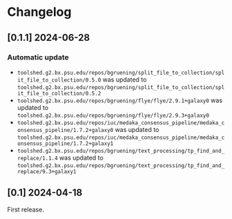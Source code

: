 # Changelog

## [0.1.1] 2024-06-28

### Automatic update
- `toolshed.g2.bx.psu.edu/repos/bgruening/split_file_to_collection/split_file_to_collection/0.5.0` was updated to `toolshed.g2.bx.psu.edu/repos/bgruening/split_file_to_collection/split_file_to_collection/0.5.2`
- `toolshed.g2.bx.psu.edu/repos/bgruening/flye/flye/2.9.1+galaxy0` was updated to `toolshed.g2.bx.psu.edu/repos/bgruening/flye/flye/2.9.3+galaxy0`
- `toolshed.g2.bx.psu.edu/repos/iuc/medaka_consensus_pipeline/medaka_consensus_pipeline/1.7.2+galaxy0` was updated to `toolshed.g2.bx.psu.edu/repos/iuc/medaka_consensus_pipeline/medaka_consensus_pipeline/1.7.2+galaxy1`
- `toolshed.g2.bx.psu.edu/repos/bgruening/text_processing/tp_find_and_replace/1.1.4` was updated to `toolshed.g2.bx.psu.edu/repos/bgruening/text_processing/tp_find_and_replace/9.3+galaxy1`

## [0.1] 2024-04-18

First release.

